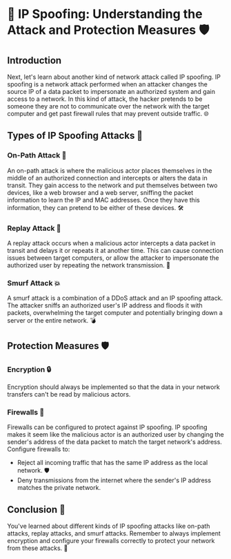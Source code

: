 # 🚫 IP Spoofing: Understanding the Attack and Protection Measures 🛡️

## Introduction
Next, let's learn about another kind of network attack called IP spoofing. IP spoofing is a network attack performed when an attacker changes the source IP of a data packet to impersonate an authorized system and gain access to a network. In this kind of attack, the hacker pretends to be someone they are not to communicate over the network with the target computer and get past firewall rules that may prevent outside traffic. 🌐

## Types of IP Spoofing Attacks 🚀

### On-Path Attack 📡
An on-path attack is where the malicious actor places themselves in the middle of an authorized connection and intercepts or alters the data in transit. They gain access to the network and put themselves between two devices, like a web browser and a web server, sniffing the packet information to learn the IP and MAC addresses. Once they have this information, they can pretend to be either of these devices. 🛠️

### Replay Attack 🔄
A replay attack occurs when a malicious actor intercepts a data packet in transit and delays it or repeats it at another time. This can cause connection issues between target computers, or allow the attacker to impersonate the authorized user by repeating the network transmission. 🚨

### Smurf Attack 💥
A smurf attack is a combination of a DDoS attack and an IP spoofing attack. The attacker sniffs an authorized user's IP address and floods it with packets, overwhelming the target computer and potentially bringing down a server or the entire network. 💣

## Protection Measures 🛡️
### Encryption 🔒
Encryption should always be implemented so that the data in your network transfers can't be read by malicious actors.

### Firewalls 🚧
Firewalls can be configured to protect against IP spoofing. IP spoofing makes it seem like the malicious actor is an authorized user by changing the sender's address of the data packet to match the target network's address. Configure firewalls to:
- Reject all incoming traffic that has the same IP address as the local network. 🛡️
- Deny transmissions from the internet where the sender's IP address matches the private network.

## Conclusion 🌟
You've learned about different kinds of IP spoofing attacks like on-path attacks, replay attacks, and smurf attacks. Remember to always implement encryption and configure your firewalls correctly to protect your network from these attacks. 🚀
